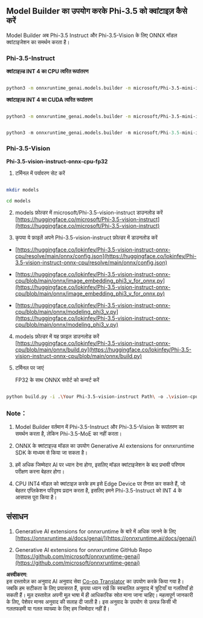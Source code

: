 <!--
CO_OP_TRANSLATOR_METADATA:
{
  "original_hash": "3bb9f5c926673593287eddc3741226cb",
  "translation_date": "2025-05-08T06:12:59+00:00",
  "source_file": "md/01.Introduction/04/UsingORTGenAIQuantifyingPhi.md",
  "language_code": "hi"
}
-->
## **Model Builder का उपयोग करके Phi-3.5 को क्वांटाइज़ कैसे करें**

Model Builder अब Phi-3.5 Instruct और Phi-3.5-Vision के लिए ONNX मॉडल क्वांटाइजेशन का समर्थन करता है।

### **Phi-3.5-Instruct**

**क्वांटाइज़्ड INT 4 का CPU त्वरित रूपांतरण**

```bash

python3 -m onnxruntime_genai.models.builder -m microsoft/Phi-3.5-mini-instruct  -o ./onnx-cpu -p int4 -e cpu -c ./Phi-3.5-mini-instruct

```

**क्वांटाइज़्ड INT 4 का CUDA त्वरित रूपांतरण**

```bash

python3 -m onnxruntime_genai.models.builder -m microsoft/Phi-3.5-mini-instruct  -o ./onnx-cpu -p int4 -e cuda -c ./Phi-3.5-mini-instruct

```

```python

python3 -m onnxruntime_genai.models.builder -m microsoft/Phi-3.5-mini-instruct  -o ./onnx-cpu -p int4 -e cuda -c ./Phi-3.5-mini-instruct

```

### **Phi-3.5-Vision**

**Phi-3.5-vision-instruct-onnx-cpu-fp32**

1. टर्मिनल में पर्यावरण सेट करें

```bash

mkdir models

cd models 

```

2. models फ़ोल्डर में microsoft/Phi-3.5-vision-instruct डाउनलोड करें  
[https://huggingface.co/microsoft/Phi-3.5-vision-instruct](https://huggingface.co/microsoft/Phi-3.5-vision-instruct)

3. कृपया ये फ़ाइलें अपने Phi-3.5-vision-instruct फ़ोल्डर में डाउनलोड करें

- [https://huggingface.co/lokinfey/Phi-3.5-vision-instruct-onnx-cpu/resolve/main/onnx/config.json](https://huggingface.co/lokinfey/Phi-3.5-vision-instruct-onnx-cpu/resolve/main/onnx/config.json)

- [https://huggingface.co/lokinfey/Phi-3.5-vision-instruct-onnx-cpu/blob/main/onnx/image_embedding_phi3_v_for_onnx.py](https://huggingface.co/lokinfey/Phi-3.5-vision-instruct-onnx-cpu/blob/main/onnx/image_embedding_phi3_v_for_onnx.py)

- [https://huggingface.co/lokinfey/Phi-3.5-vision-instruct-onnx-cpu/blob/main/onnx/modeling_phi3_v.py](https://huggingface.co/lokinfey/Phi-3.5-vision-instruct-onnx-cpu/blob/main/onnx/modeling_phi3_v.py)

4. models फ़ोल्डर में यह फ़ाइल डाउनलोड करें  
[https://huggingface.co/lokinfey/Phi-3.5-vision-instruct-onnx-cpu/blob/main/onnx/build.py](https://huggingface.co/lokinfey/Phi-3.5-vision-instruct-onnx-cpu/blob/main/onnx/build.py)

5. टर्मिनल पर जाएं

    FP32 के साथ ONNX सपोर्ट को कन्वर्ट करें

```bash

python build.py -i .\Your Phi-3.5-vision-instruct Path\ -o .\vision-cpu-fp32 -p f32 -e cpu

```

### **Note：**

1. Model Builder वर्तमान में Phi-3.5-Instruct और Phi-3.5-Vision के रूपांतरण का समर्थन करता है, लेकिन Phi-3.5-MoE का नहीं करता।

2. ONNX के क्वांटाइज़्ड मॉडल का उपयोग Generative AI extensions for onnxruntime SDK के माध्यम से किया जा सकता है।

3. हमें अधिक जिम्मेदार AI पर ध्यान देना होगा, इसलिए मॉडल क्वांटाइजेशन के बाद प्रभावी परिणाम परीक्षण करना बेहतर होगा।

4. CPU INT4 मॉडल को क्वांटाइज़ करके हम इसे Edge Device पर तैनात कर सकते हैं, जो बेहतर एप्लिकेशन परिदृश्य प्रदान करता है, इसलिए हमने Phi-3.5-Instruct को INT 4 के आसपास पूरा किया है।

## **संसाधन**

1. Generative AI extensions for onnxruntime के बारे में अधिक जानने के लिए [https://onnxruntime.ai/docs/genai/](https://onnxruntime.ai/docs/genai/)

2. Generative AI extensions for onnxruntime GitHub Repo [https://github.com/microsoft/onnxruntime-genai](https://github.com/microsoft/onnxruntime-genai)

**अस्वीकरण**:  
इस दस्तावेज़ का अनुवाद AI अनुवाद सेवा [Co-op Translator](https://github.com/Azure/co-op-translator) का उपयोग करके किया गया है। जबकि हम सटीकता के लिए प्रयासरत हैं, कृपया ध्यान रखें कि स्वचालित अनुवाद में त्रुटियाँ या गलतियाँ हो सकती हैं। मूल दस्तावेज़ अपनी मूल भाषा में ही आधिकारिक स्रोत माना जाना चाहिए। महत्वपूर्ण जानकारी के लिए, पेशेवर मानव अनुवाद की सलाह दी जाती है। इस अनुवाद के उपयोग से उत्पन्न किसी भी गलतफहमी या गलत व्याख्या के लिए हम जिम्मेदार नहीं हैं।